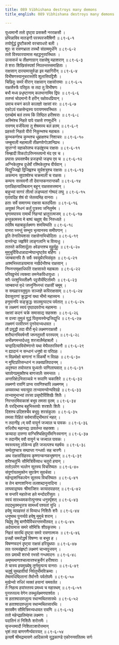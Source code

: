 ```yaml
---
title: 089 Vibhishana destroys many demons
title_english: 089 Vibhishana destroys many demons

---
```

युध्यमानौ ततो दृष्ट्वा प्रसक्तौ नरराक्षसौ ।  
प्रभिन्नाविव मातङ्गौ परस्परजयैषिणौ ॥ ८९-६-१  
तयोर्युद्धं द्रुष्टौकामो वरचापधरो बली ।  
शूरः स रावणभ्राता तस्थौ संग्राममूर्धनि ॥ ८९-६-२  
ततो विस्फारयामास महद्धनुरवस्थितः ।  
उत्ससर्ज च तीक्षणाग्रान् राक्षसेषु महाशरान् ॥ ८९-६-३  
ते शराः शिखिसंस्पर्शा निपतन्तस्समाहिताः ।  
राक्षसान् दारयामासुर्वज्रा इव महागिरीन् ॥ ८९-६-४  
विभीषणस्यानुचरास्तेपि शूलासिपट्टिशैः ।  
चिछिदुः समरे वीरान् राक्षसान् राक्षसोत्तमाः ॥ ८९-६-५  
राक्षसैस्त्रैः परिवृतः स तदा तु विभीषणः ।  
बभौ मध्य प्रधृष्टानाम् कलभानामिव द्विपः ॥ ८९-६-६  
ततप्सं चोदमानो वै हरीन् रक्षोवधप्रियान् ।  
उवाच वचनं काले कालज्ञो रक्षसां वरः ॥ ८९-६-७  
एकोऽयं राक्षसेन्द्रस्य परायणमवस्थितः ।  
एतच्छेषं बलं तस्य किं तिष्ठित हरीश्वराः ॥ ८९-६-८  
अस्मिंश्च निहते पापे राक्षसे रणमूर्धनि ।  
रावणम् वर्जयित्वा तु शेषमस्य बलं हतम् ॥ ८९-६-९  
प्रहस्तो निहतो वीरो निकुम्भश्च महाबलः ।  
कुम्भकर्णश्च कुम्भश्च धूम्राक्षश्च निशाचरः ॥ ८९-६-१०  
जम्बुमाली महामाली तीक्षणवेगोऽशनिप्रभः ।  
सुप्तग्नो यज्ञकोपश्च वज्रदंष्ट्रस्च राक्षसः ॥ ८९-६-११  
सिम्ह्रादी विकटोऽरिघ्नस्तपनो मंद एव च ।  
प्रघासः प्रघसश्चैव प्रजङ्घो जङ्घ एव च ॥ ८९-६-१२  
अग्निकेतुश्च दुर्धर्षो रश्मिकेतुश्च वीर्यवान् ।  
विद्युज्जिह्वो द्विजिह्वश्च सूर्यशत्रुश्च राक्षसः ॥ ८९-६-१३  
अकम्पनः सुपार्श्वश्च चक्रमाली च राक्षसः ।  
कम्पनः सत्त्ववनौ तौ देवान्तकनरान्तकौ ॥ ८९-६-१४  
एतान्निहत्यातिबलान् बहून् राक्षससत्तमान् ।  
बाहुभ्यां सागरं तीर्त्वा लङ्घ्यतां गोष्पदं लघु ॥ ८९-६-१५  
एतावदिह शेषं वो जेतव्यमिह वानराः ।  
हताः सर्वे समागम्य राक्षसा बलदर्पिताः ॥ ८९-६-१६  
अयुक्तं निधनं कर्तुं पुत्रस्य जनितुर्मम ।  
घृणामपास्य रामार्थे निहन्यां भ्रातुरात्मजम् ॥ ८९-६-१७  
हन्तुकामस्य मे बाष्पं चक्षुश् चैव निरुध्यते ।  
तदेवैष महाबाहुर्लक्ष्मणः शमयिष्यति ॥ ८९-६-१८  
वानरा घ्नन्तुं सम्भूय भृत्यानस्य समीपगान् ।  
इति तेनातियशसा राक्षसेनाभिचोदिताः ॥ ८९-६-१९  
वानरेन्द्रा जहृषिरे लाङ्गलानि च विव्यधुः ।  
ततस्ते कपिशार्दूलाः क्ष्वेडन्तश्च मुहुर्मुहुः ॥ ८९-६-२०  
मुमुचुर्विविधान्नादान्मेघान्दृष्ट्वेव बर्हिणः ।  
जाम्बवानपि तैः सर्वैः स्वयूथैरभिसंवृतः ॥ ८९-६-२१  
अश्मभिस्ताडयामास नखैर्दन्तैश्च राक्षसान् ।  
निघ्नन्तमृक्षाधिपतिं राक्षसास्ते महाबलाः ॥ ८९-६-२२  
परिवव्रुर्भयं त्यक्त्वा तमनेकविधायुधाः ।  
शरैः परशुभिस्तीक्ष्णैः पट्टसैर्यष्टितोमरैः ॥ ८९-६-२३  
जाम्बवन्तं मृधे जघ्नुर्निघ्नन्तं राक्षसीं चमूम् ।  
स सम्प्रहारस्तुमुलः सञ्जज्ञे कपिराक्षसाम् ॥ ८९-६-२४  
देवासुराणां क्रुद्धानां यथा भीमो महास्वनः ।  
हनूमानपि सङ्क्रुद्धः सालमुत्पाट्य पर्वतात् ॥ ८९-६-२५  
स लक्ष्मणं स्वयं पृष्ठादवरोप्य महामनाः ।  
रक्षसां कदनं चक्रे समासाद्य सहस्रशः ॥ ८९-६-२६  
स दत्त्वा तुमुलं युद्धं पितृव्यस्येन्द्रजिद्युधि ॥ ८९-६-२७  
लक्ष्मणं परवीरघ्नं पुनरेवाभ्यधावत ।  
तौ प्रयुद्धौ तदा वीरौ मृधे लक्ष्मणराक्षसौ ।  
शरौघानभिवर्षन्तौ जघ्नतुस्तौ परस्परम् ॥ ८९-६-२८  
अभीक्ष्णमन्तर्दधतुः शरजालैर्महाबलौ ।  
चन्द्रादित्याविवोष्णान्ते यथा मेघैस्तरस्विनौ ॥ ८९-६-२९  
न ह्यादानं न सन्धानं धनुषो वा परिग्रहः ।  
न विप्रमोक्षो बाणानां न विकर्षो न विग्रहः ॥ ८९-६-३०  
न मुष्टिप्रतिसन्धानं न लक्ष्यप्रतिपादनम् ।  
अदृश्यत तयोस्तत्र युध्यतोः पाणिलाघवात् ॥ ८९-६-३१  
चापवेगप्रमुक्तैश्च बाणजालैः समन्ततः ।  
अन्तरिक्षेऽभिसञ्चन्ने न रूपाणि चकाशिरे ॥ ८९-६-३२  
लक्ष्मणो रावणिं प्राप्य रावणिश्चापि लक्ष्मणम् ।  
अव्यवस्था भवत्युग्रा ताभ्यामन्योन्यविग्रहे ॥ ८९-६-३३  
ताभ्यामुभाभ्यां तरसा प्रसृष्टैर्विशिखैः शितैः ।  
निरन्तरमिवाकाशं बभूव तमसा वृतम् ॥ ८९-६-३४  
तैः परद्भिश्च बहुभिस्तयोः शरशतैः शितैः ।  
दिशश्च प्रदिशश्चैव बभूवुः शरसंकुलाः ॥ ८९-६-३५  
तमसा पिहितं सर्वमासीद्भीमतरं महत् ।  
न तदानीइ।म् ववौ वायुर्न जज्वाल च पावकः ॥ ८९-६-३६  
रुधिरौघ महानद्यः प्रावर्तन्त सहस्रशः ।  
क्रव्यादा दारुणा वाग्भिश्चिक्षिपुर्भीमनिःस्वनान् ॥ ८९-६-३७  
न तदानीम् ववौ वायुर्न च जज्वाल पावकः ।  
स्वस्त्यस्तु लोकेभ्य इति जजल्पश्च महर्षयः ॥ ८९-६-३८  
सम्पेतुश्चात्र सम्प्राप्ता गन्धर्वाः सह चारणैः ।  
अथ राक्षससिंहस्य कृष्णान्कनकभूषणान् ॥ ८९-६-३९  
शरैश्चतुर्भिः सौमित्रिर्विव्याध चतुरो हयान् ।  
ततोऽपरेण भल्लेन सूतस्य विचरिष्यतः ॥ ८९-६-४०  
संपूर्णायतमुक्तेन सुपत्रेण सुवर्चसा ।  
महेन्द्राशनिकल्पेन सूतस्य विचरिष्यतः ॥ ८९-६-४१  
स तेन बाणाशनिना तलशब्दानुनादिना ।  
लाघवाद्राघवः श्रीमाञ्शिरः कायादपाहरत् ॥ ८९-६-४२  
स यन्तरि महातेजा हते मन्दोदरीसुतः ।  
स्वयं सारथ्यमकरोत्पुनश्च धनुर्स्पृशत् ॥ ८९-६-४३  
तदद्भुतमभूत्तत्र सामर्थ्यं पश्यतां युधि ।  
हयेषु व्यग्रहस्तं तं विव्याध निशितैः शरैः ॥ ८९-६-४४  
धनुष्यथ पुनर्व्यग्रे हयेषु मुमुचे शरान् ।  
चिद्रेषु तेषु बाणौघैर्विचरन्तमभीतवत् ॥ ८९-६-४५  
अर्दयामास समरे सौमित्रिः शीग्रकृत्तमः ।  
निहतं सारथिं दृष्ट्वा समरे रावणात्मजः ॥ ८९-६-४६  
प्रजहौ समरोद्धर्षं विषण्णः स बभूव ह ।  
विषण्णवदनं दृष्ट्वा राक्षसं हरियूथपाः ॥ ८९-६-४७  
ततः परमसंहृष्टो लक्ष्मणं चाभ्यपूजयन् ।  
ततः प्रमाथी शरभो रभसो गन्धमादनः ॥ ८९-६-४८  
अमृष्यमाणाश्चात्वारश्चक्रुर्वेगं हरीश्वराः ।  
ते चास्य हयमुख्येषु तूर्णमुत्पत्य वानराः ॥ ८९-६-४९  
चतुर्षु सुमहावीर्या निपेतुर्भीमविक्रमाः ।  
तेषामधिष्ठितानां तैर्वानरैः पर्वतोपमैः ॥ ८९-६-५०  
मुखेभ्यो रुधिरं व्यक्तं हयानां समवर्तत ।  
ते निहत्य हयांस्तस्य प्रमथ्य च महारथम् ॥ ८९-६-५१  
पुनरुत्पत्य वेगेन तस्थुर्लक्ष्मणपार्श्वतः ।  
स हताश्वादवप्लुत्य रथान्मथितसारथेः ॥ ८९-६-५२  
स हताश्वादवप्लुत्य रथान्मथितसारथिः ।  
शरवर्षेण सौमित्रिमभ्यधावत रावणि ॥ ८९-६-५३  
ततो महेन्द्रप्रतिमंह्स लक्ष्मणः ।  
पदातिनं तं निशितैः शरोत्तमैः ।  
सृजन्तमादौ निशिताञ्शरोत्तमान्  
भृशं तदा बाणगणैर्न्यवारयत् ॥ ८९-६-५४  
इत्यार्षे श्रीमद्रामायणे आदिकाव्ये युद्धकाण्डे एकोननवतितमः सर्गः